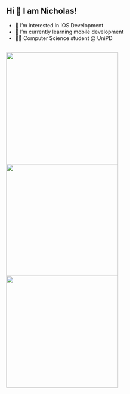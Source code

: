## Hi 👋 I am Nicholas! 

- 👀 I’m interested in iOS Development
- 🌱 I’m currently learning mobile development
- 👨‍🎓 Computer Science student @ UniPD
##

<p>
  <img src="https://github-readme-stats.vercel.app/api?username=NicholasPilotto&show_icons=true&theme=darcula" width=300 />
  <img src="https://github-readme-streak-stats.herokuapp.com?user=NicholasPilotto&theme=darcula&hide_border=false" width=300 />
  <img src="https://github-readme-stats.vercel.app/api/top-langs?username=NicholasPilotto&layout=compact&theme=darcula" width=300 />
</p>
